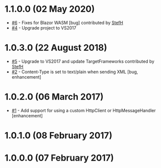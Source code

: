 # 1.1.0.0 (02 May 2020)
- [#6](https://github.com/StefH/WebDAV-Client/pull/6) - Fixes for Blazor WASM [bug] contributed by [StefH](https://github.com/StefH)
- [#4](https://github.com/StefH/WebDAV-Client/issues/4) - Upgrade project to VS2017

# 1.0.3.0 (22 August 2018)
- [#5](https://github.com/StefH/WebDAV-Client/pull/5) - Upgrade to VS2017 and update TargetFrameworks contributed by [StefH](https://github.com/StefH)
- [#2](https://github.com/StefH/WebDAV-Client/issues/2) - Content-Type is set to text/plain when sending XML [bug, enhancement]

# 1.0.2.0 (06 March 2017)
- [#1](https://github.com/StefH/WebDAV-Client/issues/1) - Add support for using a custom HttpClient or HttpMessageHandler [enhancement]

# 1.0.1.0 (08 February 2017)

# 1.0.0.0 (07 February 2017)

